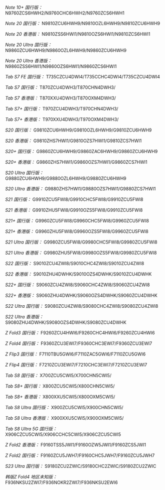 *Note 10+ 国行版：*
N9760ZCS6HWH2/N9760CHC6HWH2/N9760ZCS6HWH1

*Note 20 国行版：*
N9810ZCU6HWH9/N9810OZL6HWH9/N9810ZCU6HWH9

*Note 20 香港版：*
N9810ZSS6HWI1/N9810OZS6HWI1/N9810ZCS6HWI1

*Note 20 Ultra 国行版：*
N9860ZCU6HWH9/N9860OZL6HWH9/N9860ZCU6HWH9

*Note 20 Ultra 香港版：*
N9860ZSS6HWI1/N9860OZS6HWI1/N9860ZCS6HWI1

*Tab S7 FE 国行版：*
T735CZCU4DWI4/T735CCHC4DWI4/T735CZCU4DWI4

*Tab S7 国行版：*
T870ZCU4DWH3/T870CHN4DWH3/

*Tab S7 香港版：*
T870XXU4DWH3/T870OXM4DWH3/

*Tab S7+ 国行版：*
T970ZCU4DWH3/T970CHN4DWH3/

*Tab S7+ 香港版：*
T970XXU4DWH3/T970OXM4DWH3/

*S20 国行版：*
G9810ZCU6HWH9/G9810OZL6HWH9/G9810ZCU6HWH9

*S20 香港版：*
G9810ZHS7HWI1/G9810OZS7HWI1/G9810ZCS7HWI1

*S20+ 国行版：*
G9860ZCU6HWH9/G9860ZAC6HWH9/G9860ZCU6HWH9

*S20+ 香港版：*
G9860ZHS7HWI1/G9860OZS7HWI1/G9860ZCS7HWI1

*S20 Ultra 国行版：*
G9880ZCU6HWH9/G9880OZL6HWH9/G9880ZCU6HWH9

*S20 Ultra 香港版：*
G9880ZHS7HWI1/G9880OZS7HWI1/G9880ZCS7HWI1

*S21 国行版：*
G9910ZCU5FWI8/G9910CHC5FWI8/G9910ZCU5FWI8

*S21 香港版：*
G9910ZHU5FWI8/G9910OZS5FWI8/G9910ZCU5FWI8

*S21+ 国行版：*
G9960ZCU5FWI8/G9960CHC5FWI8/G9960ZCU5FWI8

*S21+ 香港版：*
G9960ZHU5FWI8/G9960OZS5FWI8/G9960ZCU5FWI8

*S21 Ultra 国行版：*
G9980ZCU5FWI8/G9980CHC5FWI8/G9980ZCU5FWI8

*S21 Ultra 香港版：*
G9980ZHU5FWI8/G9980OZS5FWI8/G9980ZCU5FWI8

*S22 国行版：*
S9010ZCU4ZWI8/S9010CHC4ZWI8/S9010ZCU4ZWI8

*S22 香港版：*
S9010ZHU4DWHK/S9010OZS4DWHK/S9010ZCU4DWHK

*S22+ 国行版：*
S9060ZCU4ZWI8/S9060CHC4ZWI8/S9060ZCU4ZWI8

*S22+ 香港版：*
S9060ZHU4DWHK/S9060OZS4DWHK/S9060ZCU4DWHK

*S22 Ultra 国行版：*
S9080ZCU4ZWI8/S9080CHC4ZWI8/S9080ZCU4ZWI8

*S22 Ultra 香港版：*
S9080ZHU4DWHK/S9080OZS4DWHK/S9080ZCU4DWHK

*Z Fold3 国行版：*
F9260ZCU4HWI6/F9260CHC4HWI6/F9260ZCU4HWI6

*Z Fold4 国行版：*
F9360ZCU3EWI7/F9360CHC3EWI7/F9360ZCU3EWI7

*Z Flip3 国行版：*
F7110TBU5GWI6/F7110ZAC5GWI6/F7110ZCU5GWI6

*Z Flip4 国行版：*
F7210ZCU3EWI7/F7210CHC3EWI7/F7210ZCU3EWI7

*Tab S8 国行版：*
X700ZCU5CWI5/X700CHN5CWI5/

*Tab S8+ 国行版：*
X800ZCU5CWI5/X800CHN5CWI5/

*Tab S8+ 香港版：*
X800XXU5CWI5/X800OXM5CWI5/

*Tab S8 Ultra 国行版：*
X900ZCU5CWI5/X900CHN5CWI5/

*Tab S8 Ultra 香港版：*
X900XXU5CWI5/X900OXM5CWI5/

*Tab S8 Ultra 5G 国行版：*
X906CZCU5CWI5/X906CCHC5CWI5/X906CZCU5CWI5

*Z Fold2 香港版：*
F9160TSS5JWI1/F9160OZW5JWI1/F9160ZCS5JWI1

*Z Fold2 国行版：*
F9160ZCU5JWH7/F9160CHC5JWH7/F9160ZCU5JWH7

*S23 Ultra 国行版：*
S9180ZCU2ZWIC/S9180CHC2ZWIC/S9180ZCU2ZWIC

*韩版Z Fold4 地区未知版：*
F936NKSU2ZWI7/F936NOKR2ZWI7/F936NKSU2EWI6


